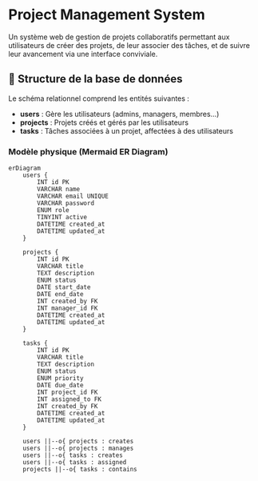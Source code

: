 # Project Management System

Un système web de gestion de projets collaboratifs permettant aux utilisateurs de créer des projets, de leur associer des tâches, et de suivre leur avancement via une interface conviviale.

## 🧱 Structure de la base de données

Le schéma relationnel comprend les entités suivantes :

- **users** : Gère les utilisateurs (admins, managers, membres…)
- **projects** : Projets créés et gérés par les utilisateurs
- **tasks** : Tâches associées à un projet, affectées à des utilisateurs

### Modèle physique (Mermaid ER Diagram)

```mermaid
erDiagram
    users {
        INT id PK
        VARCHAR name
        VARCHAR email UNIQUE
        VARCHAR password
        ENUM role
        TINYINT active
        DATETIME created_at
        DATETIME updated_at
    }

    projects {
        INT id PK
        VARCHAR title
        TEXT description
        ENUM status
        DATE start_date
        DATE end_date
        INT created_by FK
        INT manager_id FK
        DATETIME created_at
        DATETIME updated_at
    }

    tasks {
        INT id PK
        VARCHAR title
        TEXT description
        ENUM status
        ENUM priority
        DATE due_date
        INT project_id FK
        INT assigned_to FK
        INT created_by FK
        DATETIME created_at
        DATETIME updated_at
    }

    users ||--o{ projects : creates
    users ||--o{ projects : manages
    users ||--o{ tasks : creates
    users ||--o{ tasks : assigned
    projects ||--o{ tasks : contains
